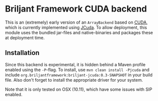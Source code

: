 # Briljant Framework CUDA backend

This is an (extremely) early version of an `ArrayBackend` based on
[CUDA](http://https://developer.nvidia.com/cuda-zone), which is
currently implemented using [JCuda](http://jcuda.org). To allow
deployment, this module uses the bundled jar-files and native-binaries
and packages these at deployment time.

## Installation

Since this backend is experimental, it is hidden behind a Maven
profile enabled using the `-P`-flag. To install, use `mvn clean
install -Pjcuda` and include
`org.briljantframework:briljant-jcuda:0.3-SNAPSHOT` in your build
file. Also don't forget to install the appropriate driver for your
system.

Note that it is only tested on OSX (10.11), which have some issues
with SIP enabled.

